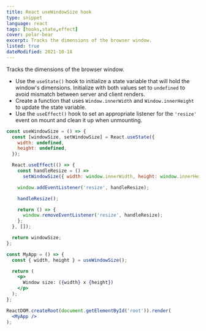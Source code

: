 ```yaml
---
title: React useWindowSize hook
type: snippet
language: react
tags: [hooks,state,effect]
cover: polar-bear
excerpt: Tracks the dimensions of the browser window.
listed: true
dateModified: 2021-10-18
---
```


Tracks the dimensions of the browser window.

- Use the `useState()` hook to initialize a state variable that will hold the window's dimensions. Initialize with both values set to `undefined` to avoid mismatch between server and client renders.
- Create a function that uses `Window.innerWidth` and `Window.innerHeight` to update the state variable.
- Use the `useEffect()` hook to set an appropriate listener for the `'resize'` event on mount and clean it up when unmounting.

```jsx
const useWindowSize = () => {
  const [windowSize, setWindowSize] = React.useState({
    width: undefined,
    height: undefined,
  });

  React.useEffect(() => {
    const handleResize = () =>
      setWindowSize({ width: window.innerWidth, height: window.innerHeight });

    window.addEventListener('resize', handleResize);

    handleResize();

    return () => {
      window.removeEventListener('resize', handleResize);
    };
  }, []);

  return windowSize;
};

const MyApp = () => {
  const { width, height } = useWindowSize();

  return (
    <p>
      Window size: ({width} x {height})
    </p>
  );
};

ReactDOM.createRoot(document.getElementById('root')).render(
  <MyApp />
);
```
